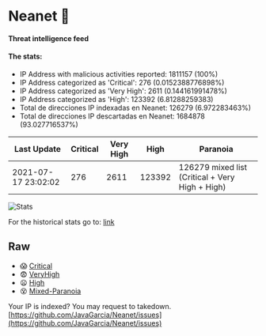 # Neanet :hocho:
#### Threat intelligence feed
#### The stats:

- IP Address with malicious activities reported: 1811157 (100%)
- IP Address categorized as 'Critical':  276 (0.0152388776898%)
- IP Address categorized as 'Very High':  2611 (0.144161991478%)
- IP Address categorized as 'High':  123392 (6.81288259383)
- Total de direcciones IP indexadas en Neanet:  126279 (6.972283463%)
- Total de direcciones IP descartadas en Neanet:  1684878 (93.027716537%)

| Last Update | Critical | Very High | High | Paranoia |
| --- | --- | --- | --- | --- |
| 2021-07-17 23:02:02 | 276 | 2611 | 123392 | 126279 mixed list (Critical + Very High + High)|

![Stats](https://docs.google.com/spreadsheets/d/e/2PACX-1vSnaNMIXVabIpDJjufMlzH7poXnshF3mgd8Is1g9ytUEzVsP5my4Trn8f-xkoLLQ38xpL3HtmUexLo6/pubchart?oid=501124687&format=image)

For the historical stats go to: [link](/stats.csv)
## Raw
- :scream: [Critical](https://raw.githubusercontent.com/JavaGarcia/Neanet/master/blacklists/neanet_critical.txt)
- :fearful: [VeryHigh](https://raw.githubusercontent.com/JavaGarcia/Neanet/master/blacklists/neanet_veryHigh.txtt)
- :frowning: [High](https://raw.githubusercontent.com/JavaGarcia/Neanet/master/blacklists/neanet_high.txt)
- :dizzy_face: [Mixed-Paranoia](https://raw.githubusercontent.com/JavaGarcia/Neanet/master/blacklists/neanet_all.txt)


Your IP is indexed? You may request to takedown. [https://github.com/JavaGarcia/Neanet/issues](https://github.com/JavaGarcia/Neanet/issues)


















































































































































































































































































































































































































































































































































































































































































































































































































































































































































































































































































































































































































































































































































































































































































































































































































































































































































































































































































































































































































































































































































































































































































































































































































































































































































































































































































































































































































































































































































































































































































































































































































































































































































































































































































































































































































































































































































































































































































































































































































































































































































































































































































































































































































































































































































































































































































































































































































































































































































































































































































































































































































































































































































































































































































































































































































































































































































































































































































































































































































































































































































































































































































































































































































































































































































































































































































































































































































































































































































































































































































































































































































































































































































































































































































































































































































































































































































































































































